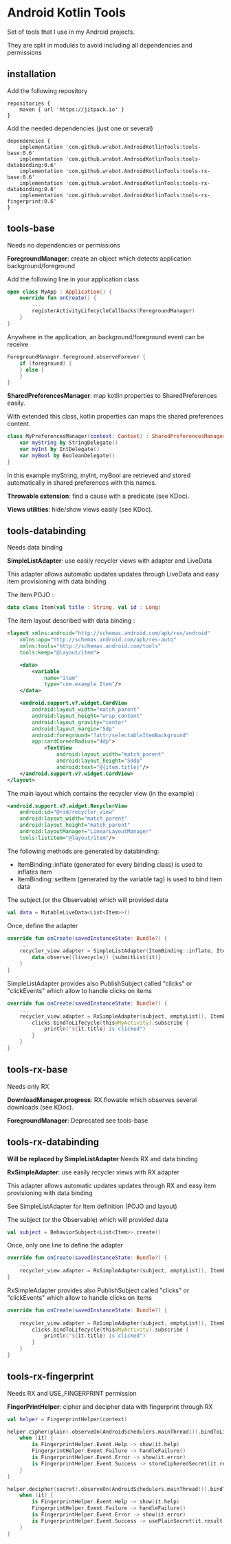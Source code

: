 # Android Kotlin Tools

Set of tools that I use in my Android projects.

They are split in modules to avoid including all dependencies and permissions

## installation

Add the following repository

    repositories {
        maven { url 'https://jitpack.io' }
    }
    
Add the needed dependencies (just one or several)

    dependencies {
        implementation 'com.github.wrabot.AndroidKotlinTools:tools-base:0.6'
        implementation 'com.github.wrabot.AndroidKotlinTools:tools-databinding:0.6'
        implementation 'com.github.wrabot.AndroidKotlinTools:tools-rx-base:0.6'
        implementation 'com.github.wrabot.AndroidKotlinTools:tools-rx-databinding:0.6'
        implementation 'com.github.wrabot.AndroidKotlinTools:tools-rx-fingerprint:0.6'
    }
    
## tools-base
Needs no dependencies or permissions

**ForegroundManager**: create an object which detects application background/foreground

Add the following line in your application class
```kotlin
open class MyApp : Application() {
    override fun onCreate() {
        ...
        registerActivityLifecycleCallbacks(ForegroundManager)
    }
}
```

Anywhere in the application, an background/foreground event can be receive
```kotlin
ForegroundManager.foreground.observeForever {
    if (foreground) {
    } else { 
    }
}
```

**SharedPreferencesManager**: map kotlin properties to SharedPreferences easily.

With extended this class, kotlin properties can maps the shared preferences content.
```kotlin
class MyPreferencesManager(context: Context) : SharedPreferencesManager(context.getSharedPreferences("SharedPrefs", Context.MODE_PRIVATE)) {
    var myString by StringDelegate()
    var myInt by IntDelegate()
    var myBool by BooleanDelegate()
}
```

In this example myString, myInt, myBool are retrieved and stored automatically in shared preferences with this names.

**Throwable extension**: find a cause with a predicate (see KDoc).

**Views utilities**: hide/show views easily (see KDoc).

## tools-databinding
Needs data binding

**SimpleListAdapter**: use easily recycler views with adapter and LiveData

This adapter allows automatic updates updates through LiveData and easy item provisioning with data binding

The item POJO :
```kotlin
data class Item(val title : String, val id : Long)
```

The item layout described with data binding :
```xml
<layout xmlns:android="http://schemas.android.com/apk/res/android"
    xmlns:app="http://schemas.android.com/apk/res-auto"
    xmlns:tools="http://schemas.android.com/tools"
    tools:keep="@layout/item">

    <data>
        <variable
            name="item"
            type="com.example.Item"/>
    </data>

    <android.support.v7.widget.CardView
        android:layout_width="match_parent"
        android:layout_height="wrap_content"
        android:layout_gravity="center"
        android:layout_margin="5dp"
        android:foreground="?attr/selectableItemBackground"
        app:cardCornerRadius="4dp">
            <TextView
                android:layout_width="match_parent"
                android:layout_height="50dp"
                android:text="@{item.title}"/>
    </android.support.v7.widget.CardView>
</layout>
```
The main layout which contains the recycler view (in the example) :
```xml
<android.support.v7.widget.RecyclerView
    android:id="@+id/recycler_view"
    android:layout_width="match_parent"
    android:layout_height="match_parent"
    android:layoutManager="LinearLayoutManager"
    tools:listitem="@layout/item"/>
```

The following methods are generated by databinding:
- ItemBinding::inflate (generated for every binding class) is used to inflates item
- ItemBinding::setItem (generated by the variable tag) is used to bind item data

The subject (or the Observable) which will provided data
```kotlin
val data = MutableLiveData<List<Item>>()
```

Once, define the adapter
```kotlin
override fun onCreate(savedInstanceState: Bundle?) {
    ...
    recycler_view.adapter = SimpleListAdapter(ItemBinding::inflate, ItemBinding::setItem).apply {
        data.observe({livecycle}) {submitList(it)}
    }
}
```

SimpleListAdapter provides also PublishSubject called "clicks" or "clickEvents" which allow to handle clicks on items
```kotlin
override fun onCreate(savedInstanceState: Bundle?) {
    ...
    recycler_view.adapter = RxSimpleAdapter(subject, emptyList(), ItemBinding::inflate, ItemBinding::setItem, Item::id).apply {
        clicks.bindToLifecycle(this@MyActivity).subscribe {
            println("${it.title} is clicked")
        }
    }
}
```

## tools-rx-base
Needs only RX

**DownloadManager.progress**: RX flowable which observes several downloads (see KDoc).

**ForegroundManager**: Deprecated see tools-base

## tools-rx-databinding
**Will be replaced by SimpleListAdapter**
Needs RX and data binding

**RxSimpleAdapter**: use easily recycler views with RX adapter

This adapter allows automatic updates updates through RX and easy item provisioning with data binding 

See SimpleListAdapter for Item definition (POJO and layout)

The subject (or the Observable) which will provided data
```kotlin
val subject = BehaviorSubject<List<Item>>.create()
```

Once, only one line to define the adapter
```kotlin
override fun onCreate(savedInstanceState: Bundle?) {
    ...
    recycler_view.adapter = RxSimpleAdapter(subject, emptyList(), ItemBinding::inflate, ItemBinding::setItem)
}
```

RxSimpleAdapter provides also PublishSubject called "clicks" or "clickEvents" which allow to handle clicks on items
```kotlin
override fun onCreate(savedInstanceState: Bundle?) {
    ...
    recycler_view.adapter = RxSimpleAdapter(subject, emptyList(), ItemBinding::inflate, ItemBinding::setItem, Item::id).apply {
        clicks.bindToLifecycle(this@MyActivity).subscribe {
            println("${it.title} is clicked")
        }
    }
}
```

## tools-rx-fingerprint
Needs RX and USE_FINGERPRINT permission

**FingerPrintHelper**: cipher and decipher data with fingerprint through RX


```kotlin
val helper = FingerprintHelper(context)
```

```kotlin
helper.cipher(plain).observeOn(AndroidSchedulers.mainThread()).bindToLifecycle(this).subscribe {
    when (it) {
        is FingerprintHelper.Event.Help -> show(it.help)
        FingerprintHelper.Event.Failure -> handleFailure()
        is FingerprintHelper.Event.Error -> show(it.error)
        is FingerprintHelper.Event.Success -> storeCipheredSecret(it.result)
    }
}
```

```kotlin
helper.decipher(secret).observeOn(AndroidSchedulers.mainThread()).bindToLifecycle(this).subscribe {
    when (it) {
        is FingerprintHelper.Event.Help -> show(it.help)
        FingerprintHelper.Event.Failure -> handleFailure()
        is FingerprintHelper.Event.Error -> show(it.error)
        is FingerprintHelper.Event.Success -> usePlainSecret(it.result)
    }
}
```
